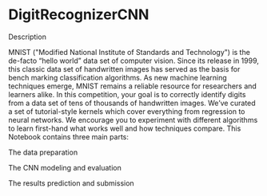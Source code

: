 # DigitRecognizerCNN

Description

MNIST ("Modified National Institute of Standards and Technology") is the de-facto “hello world” data set of computer vision. Since its release in 1999, this classic data set of handwritten images has served as the basis for bench marking classification algorithms. As new machine learning techniques emerge, MNIST remains a reliable resource for researchers and learners alike.
In this competition, your goal is to correctly identify digits from a data set of tens of thousands of handwritten images. We’ve curated a set of tutorial-style kernels which cover everything from regression to neural networks. We encourage you to experiment with different algorithms to learn first-hand what works well and how techniques compare.
This Notebook contains three main parts:

The data preparation

The CNN modeling and evaluation

The results prediction and submission
